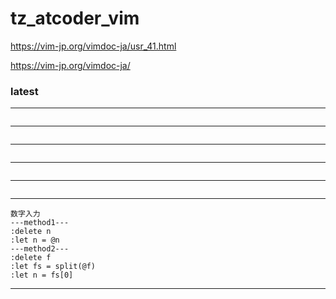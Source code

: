# tz_atcoder_vim

https://vim-jp.org/vimdoc-ja/usr_41.html

https://vim-jp.org/vimdoc-ja/

### latest
---
```

```
---
```

```
---
```

```
---
```

```
---
```

```
---
```
数字入力
---method1---
:delete n
:let n = @n
---method2---
:delete f
:let fs = split(@f)
:let n = fs[0]
```
---
